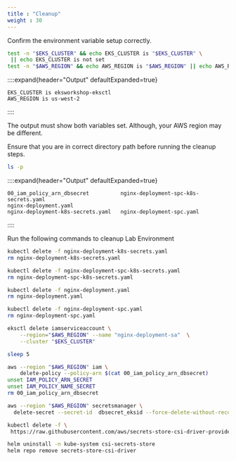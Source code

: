 ```yaml
---
title : "Cleanup"
weight : 30
---
```


Confirm the environment variable setup correctly.

```bash
test -n "$EKS_CLUSTER" && echo EKS_CLUSTER is "$EKS_CLUSTER" \
 || echo EKS_CLUSTER is not set
test -n "$AWS_REGION" && echo AWS_REGION is "$AWS_REGION" || echo AWS_REGION is not set
```

::::expand{header="Output" defaultExpanded=true}

```text
EKS_CLUSTER is eksworkshop-eksctl
AWS_REGION is us-west-2
```

::::

The output must show both variables set. Although, your AWS region may be different.

Ensure that you are in correct directory path before running the cleanup steps.

```bash
ls -p
```

::::expand{header="Output" defaultExpanded=true}

```text
00_iam_policy_arn_dbsecret		    nginx-deployment-spc-k8s-secrets.yaml	
nginx-deployment.yaml
nginx-deployment-k8s-secrets.yaml	nginx-deployment-spc.yaml
```

::::

Run the following commands to cleanup Lab Environment

```bash
kubectl delete -f nginx-deployment-k8s-secrets.yaml
rm nginx-deployment-k8s-secrets.yaml

kubectl delete -f nginx-deployment-spc-k8s-secrets.yaml
rm nginx-deployment-spc-k8s-secrets.yaml

kubectl delete -f nginx-deployment.yaml
rm nginx-deployment.yaml

kubectl delete -f nginx-deployment-spc.yaml
rm nginx-deployment-spc.yaml

eksctl delete iamserviceaccount \
    --region="$AWS_REGION" --name "nginx-deployment-sa"  \
    --cluster "$EKS_CLUSTER" 

sleep 5

aws --region "$AWS_REGION" iam \
	delete-policy --policy-arn $(cat 00_iam_policy_arn_dbsecret)
unset IAM_POLICY_ARN_SECRET
unset IAM_POLICY_NAME_SECRET
rm 00_iam_policy_arn_dbsecret

aws --region "$AWS_REGION" secretsmanager \
  delete-secret --secret-id  dbsecret_eksid --force-delete-without-recovery

kubectl delete -f \
 https://raw.githubusercontent.com/aws/secrets-store-csi-driver-provider-aws/main/deployment/aws-provider-installer.yaml

helm uninstall -n kube-system csi-secrets-store
helm repo remove secrets-store-csi-driver
```
